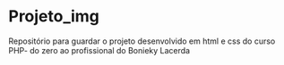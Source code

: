 # Projeto_img
Repositório para guardar o projeto desenvolvido em html e css do curso PHP- do zero ao profissional do Bonieky Lacerda
